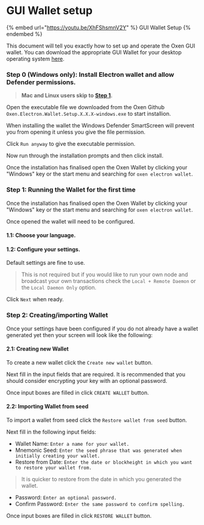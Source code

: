 # GUI Wallet setup

{% embed url="https://youtu.be/XhFShsmnV2Y" %}
GUI Wallet Setup
{% endembed %}

This document will tell you exactly how to set up and operate the Oxen GUI wallet. You can download the appropriate GUI Wallet for your desktop operating system [here](../../downloads.md).

### **Step 0 (Windows only):** Install Electron wallet and allow Defender permissions.

> **Mac and Linux users skip to** [**Step 1**](gui-wallet-setup.md#1-running-the-wallet-for-the-first-time)**.**

Open the executable file we downloaded from the Oxen Github `Oxen.Electron.Wallet.Setup.X.X.X-windows.exe` to start installion.

When installing the wallet the Windows Defender SmartScreen will prevent you from opening it unless you give the file permission.

Click `Run anyway` to give the executable permission.

Now run through the installation prompts and then click install.

Once the installation has finalised open the Oxen Wallet by clicking your "Windows" key or the start menu and searching for `oxen electron wallet`.

### Step 1: Running the Wallet for the first time

Once the installation has finalised open the Oxen Wallet by clicking your "Windows" key or the start menu and searching for `oxen electron wallet`.

Once opened the wallet will need to be configured.

#### 1.1: Choose your language.

#### 1.2: Configure your settings.

Default settings are fine to use.

> This is not required but if you would like to run your own node and broadcast your own transactions check the `Local + Remote Daemon` or the `Local Daemon Only` option.

Click `Next` when ready.

### Step 2: Creating/importing Wallet

Once your settings have been configured if you do not already have a wallet generated yet then your screen will look like the following:

#### 2.1: Creating new Wallet

To create a new wallet click the `Create new wallet` button.

Next fill in the input fields that are required. It is recommended that you should consider encrypting your key with an optional password.

Once input boxes are filled in click `CREATE WALLET` button.

#### 2.2: Importing Wallet from seed

To import a wallet from seed click the `Restore wallet from seed` button.

Next fill in the following input fields:

* Wallet Name: `Enter a name for your wallet.`
* Mnemonic Seed: `Enter the seed phrase that was generated when initially creating your wallet.`
* Restore from Date: `Enter the date or blockheight in which you want to restore your wallet from.`

> It is quicker to restore from the date in which you generated the wallet.

* Password: `Enter an optional password.`
* Confirm Password: `Enter the same password to confirm spelling.`

Once input boxes are filled in click `RESTORE WALLET` button.
